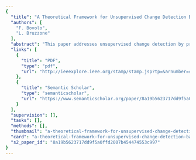 ```yaml
---
{
  "title": "A Theoretical Framework for Unsupervised Change Detection Based on Change Vector Analysis in the Polar Domain",
  "authors": [
    "F. Bovolo",
    "L. Bruzzone"
  ],
  "abstract": "This paper addresses unsupervised change detection by proposing a proper framework for a formal definition and a theoretical study of the change vector analysis (CVA) technique. This framework, which is based on the representation of the CVA in polar coordinates, aims at: 1) introducing a set of formal definitions in the polar domain (which are linked to the properties of the data) for a better general description (and thus understanding) of the information present in spectral change vectors; 2) analyzing from a theoretical point of view the distributions of changed and unchanged pixels in the polar domain (also according to possible simplifying assumptions); 3) driving the implementation of proper preprocessing procedures to be applied to multitemporal images on the basis of the results of the theoretical study on the distributions; and 4) defining a solid background for the development of advanced and accurate automatic change-detection algorithms in the polar domain. The findings derived from the theoretical analysis on the statistical models of classes have been validated on real multispectral and multitemporal remote sensing images according to both qualitative and quantitative analyses. The results obtained confirm the interest of the proposed framework and the validity of the related theoretical analysis",
  "links": [
    {
      "title": "PDF",
      "type": "pdf",
      "url": "http://ieeexplore.ieee.org/stamp/stamp.jsp?tp=&arnumber=4039609"
    },
    {
      "title": "Semantic Scholar",
      "type": "semanticscholar",
      "url": "https://www.semanticscholar.org/paper/8a19b5623717dd9f5a0ffd2007b454474553c997"
    }
  ],
  "supervision": [],
  "tasks": [],
  "methods": [],
  "thumbnail": "a-theoretical-framework-for-unsupervised-change-detection-based-on-change-vector-analysis-in-the-polar-domain-thumb.jpg",
  "card": "a-theoretical-framework-for-unsupervised-change-detection-based-on-change-vector-analysis-in-the-polar-domain-card.jpg",
  "s2_paper_id": "8a19b5623717dd9f5a0ffd2007b454474553c997"
}
---
```


